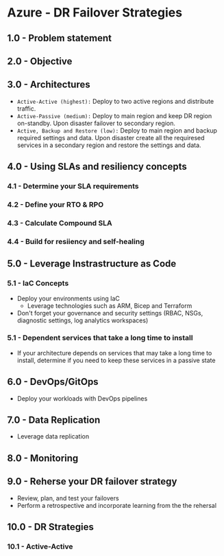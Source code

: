# Azure - DR Failover Strategies

## 1.0 - Problem statement

## 2.0 - Objective

## 3.0 - Architectures

- ```Active-Active (highest):``` Deploy to two active regions and distribute traffic.
- ```Active-Passive (medium):``` Deploy to main region and keep DR region on-standby. Upon disaster failover to secondary region.
- ```Active, Backup and Restore (low):``` Deploy to main region and backup required settings and data. Upon disaster create all the requiresed services in a secondary region and restore the settings and data.

## 4.0 - Using SLAs and resiliency concepts

### 4.1 - Determine your SLA requirements

### 4.2 - Define your RTO & RPO

### 4.3 - Calculate Compound SLA

### 4.4 - Build for resiiency and self-healing

## 5.0 - Leverage Instrastructure as Code

### 5.1 - IaC Concepts

- Deploy your environments using IaC
  - Leverage technologies such as ARM, Bicep and Terraform
- Don't forget your governance and security settings (RBAC, NSGs, diagnostic settings, log analytics workspaces)

### 5.1 - Dependent services that take a long time to install

- If your architecture depends on services that may take a long time to install, determine if you need to keep these services in a passive state

## 6.0 - DevOps/GitOps

- Deploy your workloads with DevOps pipelines

## 7.0 - Data Replication

- Leverage data replication

## 8.0 - Monitoring

## 9.0 - Reherse your DR failover strategy

- Review, plan, and test your failovers
- Perform a retrospective and incorporate learning from the the rehersal

## 10.0 - DR Strategies

### 10.1 - Active-Active

